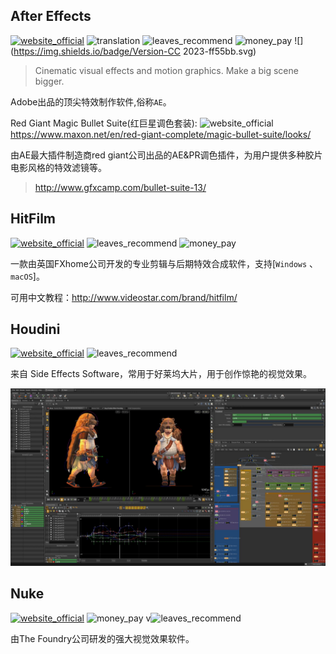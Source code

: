 ## After Effects
[![website_official](https://gitbook07.oss-cn-hangzhou.aliyuncs.com/website_official.svg)](https://www.adobe.com/products/aftereffects.html) ![translation](https://gitbook07.oss-cn-hangzhou.aliyuncs.com/translation.svg) ![leaves_recommend](https://gitbook07.oss-cn-hangzhou.aliyuncs.com/leaves_rec.svg) ![money_pay](https://gitbook07.oss-cn-hangzhou.aliyuncs.com/money_pay.svg) ![](https://img.shields.io/badge/Version-CC 2023-ff55bb.svg)

> Cinematic visual effects and motion graphics. Make a big scene bigger.

Adobe出品的顶尖特效制作软件,俗称`AE`。

Red Giant Magic Bullet Suite(红巨星调色套装): ![website_official](https://gitbook07.oss-cn-hangzhou.aliyuncs.com/website_official.svg) https://www.maxon.net/en/red-giant-complete/magic-bullet-suite/looks/

由AE最大插件制造商red giant公司出品的AE&PR调色插件，为用户提供多种胶片电影风格的特效滤镜等。

> http://www.gfxcamp.com/bullet-suite-13/

## HitFilm
[![website_official](https://gitbook07.oss-cn-hangzhou.aliyuncs.com/website_official.svg)](https://fxhome.com/) ![leaves_recommend](https://gitbook07.oss-cn-hangzhou.aliyuncs.com/leaves_rec.svg) ![money_pay](https://gitbook07.oss-cn-hangzhou.aliyuncs.com/money_pay.svg)

一款由英国FXhome公司开发的专业剪辑与后期特效合成软件，支持[`Windows` 、`macOS`]。

可用中文教程：http://www.videostar.com/brand/hitfilm/

## Houdini
[![website_official](https://gitbook07.oss-cn-hangzhou.aliyuncs.com/website_official.svg)](https://www.sidefx.com/products/houdini/) ![leaves_recommend](https://gitbook07.oss-cn-hangzhou.aliyuncs.com/leaves_rec.svg)

来自 Side Effects Software，常用于好莱坞大片，用于创作惊艳的视觉效果。

![](../../.gitbook/assets/z-design-video3d-effects-houdini.png)

## Nuke
[![website_official](https://gitbook07.oss-cn-hangzhou.aliyuncs.com/website_official.svg)](https://www.foundry.com/products/nuke) ![money_pay](https://gitbook07.oss-cn-hangzhou.aliyuncs.com/money_pay.svg) v![leaves_recommend](https://gitbook07.oss-cn-hangzhou.aliyuncs.com/leaves_rec.svg)

由The Foundry公司研发的强大视觉效果软件。

